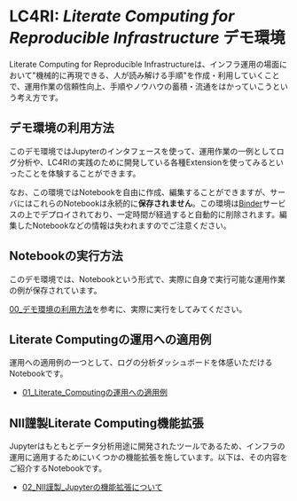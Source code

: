 # LC4RI: *Literate Computing for Reproducible Infrastructure* デモ環境

Literate Computing for Reproducible Infrastructureは、インフラ運用の場面において"機械的に再現できる、人が読み解ける手順"を作成・利用していくことで、運用作業の信頼性向上、手順やノウハウの蓄積・流通をはかっていこうという考え方です。

## デモ環境の利用方法

このデモ環境ではJupyterのインタフェースを使って、運用作業の一例としてログ分析や、LC4RIの実践のために開発している各種Extensionを使ってみるといったことを体験することができます。

なお、この環境ではNotebookを自由に作成、編集することができますが、サーバにはこれらのNotebookは永続的に**保存されません**。この環境は[Binder](https://mybinder.readthedocs.io/en/latest/)サービスの上でデプロイされており、一定時間が経過すると自動的に削除されます。編集したNotebookなどの情報は失われますのでご注意ください。



## Notebookの実行方法

このデモ環境では、Notebookという形式で、実際に自身で実行可能な運用作業の例が保存されています。

[00_デモ環境の利用方法](00_デモ環境の利用方法.ipynb)を参考に、実際に実行をしてみてください。


## Literate Computingの運用への適用例

運用への適用例の一つとして、ログの分析ダッシュボードを体感いただけるNotebookです。

* [01_Literate_Computingの運用への適用例](01_Literate_Computingの運用への適用例.ipynb)


## NII謹製Literate Computing機能拡張
Jupyterはもともとデータ分析用途に開発されたツールであるため、インフラの運用に適用するためにいくつかの機能拡張を施しています。以下は、その内容をご紹介するNotebookです。

* [02_NII謹製_Jupyterの機能拡張について](02_NII謹製_Jupyterの機能拡張について.ipynb)
